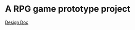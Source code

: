 # A RPG game prototype project

[Design Doc](https://docs.google.com/document/d/16XN2AGRpR33z2dRUUNEGYTmxew5E5F8QFmfnYv8YMcM/edit)
